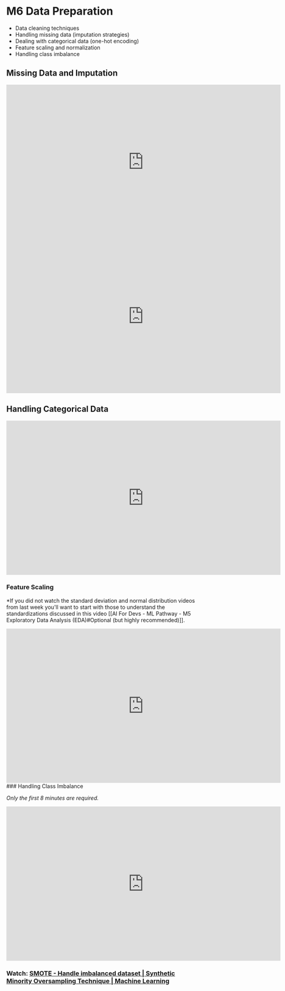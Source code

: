 # M6 Data Preparation


- Data cleaning techniques
- Handling missing data (imputation strategies)
- Dealing with categorical data (one-hot encoding)
- Feature scaling and normalization
- Handling class imbalance


## Missing Data and Imputation

<iframe width="720" height="405" src="https://www.youtube.com/embed/FPvMBl8LvGA?si=WKm0nbS0vZ8YL1RW" title="YouTube video player" frameborder="0" allow="accelerometer; autoplay; clipboard-write; encrypted-media; gyroscope; picture-in-picture; web-share" referrerpolicy="strict-origin-when-cross-origin" allowfullscreen></iframe>

<iframe width="720" height="405" src="https://www.youtube.com/embed/f9AQy7p0QEo?si=cY1GB7xfnoiTb7hY" title="YouTube video player" frameborder="0" allow="accelerometer; autoplay; clipboard-write; encrypted-media; gyroscope; picture-in-picture; web-share" referrerpolicy="strict-origin-when-cross-origin" allowfullscreen></iframe>

## Handling Categorical Data

<iframe width="720" height="405" src="https://www.youtube.com/embed/rsyrZnZ8J2o?si=ZG5_0w3aFfl6wBpu" title="YouTube video player" frameborder="0" allow="accelerometer; autoplay; clipboard-write; encrypted-media; gyroscope; picture-in-picture; web-share" referrerpolicy="strict-origin-when-cross-origin" allowfullscreen></iframe>

### Feature Scaling

*If you did not watch the standard deviation and normal distribution videos from last week you'll want to start with those to understand the standardizations discussed in this video [[AI For Devs - ML Pathway - M5 Exploratory Data Analysis (EDA)#Optional (but highly recommended)]].

<iframe width="720" height="405" src="https://www.youtube.com/embed/bqhQ2LWBheQ?si=ojBnwqWtnA1C3C3D" title="YouTube video player" frameborder="0" allow="accelerometer; autoplay; clipboard-write; encrypted-media; gyroscope; picture-in-picture; web-share" referrerpolicy="strict-origin-when-cross-origin" allowfullscreen></iframe>
### Handling Class Imbalance

*Only the first 8 minutes are required.*

<iframe width="720" height="405" src="https://www.youtube.com/embed/GR-OW5asKlk?si=He0GlJWQeSFZohHD" title="YouTube video player" frameborder="0" allow="accelerometer; autoplay; clipboard-write; encrypted-media; gyroscope; picture-in-picture; web-share" referrerpolicy="strict-origin-when-cross-origin" allowfullscreen></iframe>

### Watch: [SMOTE - Handle imbalanced dataset | Synthetic Minority Oversampling Technique | Machine Learning](https://www.youtube.com/watch?v=adHqzek--d0&ab_channel=DataMagic%28bySunnyKusawa%29)

